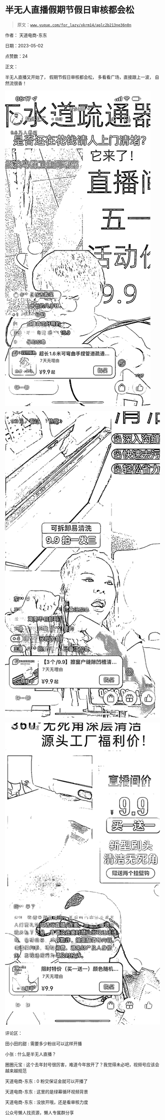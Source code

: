 # 半无人直播假期节假日审核都会松

> 原文：[`www.yuque.com/for_lazy/xkrm14/aplc2b213ne36n0n`](https://www.yuque.com/for_lazy/xkrm14/aplc2b213ne36n0n)



作者： 天道电商-东东



日期：2023-05-02



点赞数：24

<ne-hole id="u229ce931" data-lake-id="u229ce931">

正文：



半无人直播又开始了， 假期节假日审核都会松， 多看看广场，直接跟上一波， 自然流很香！



![](img/604621b5be24c04973c790721eb5ef71.png)



![](img/8b8626bcb086ac83a303943bbe1b7eaf.png)



![](img/21691fcb4712fa1db88d9b0a70fb5bf6.png)

<ne-hole id="udc2d9e3a" data-lake-id="udc2d9e3a">

评论区：



田小田的甜 : 需要多少粉丝可以这样开播



小张 : 什么是半无人直播？



圈圈元宝 : 这个去年封号很厉害，难道今年放开了？我觉得未必吧，视频号应该会越来越规范



天道电商-东东 : 0 粉交保证金就可以开播了



天道电商-东东 : 这里的是绿幕循环视频背景



天道电商-东东 : 没放开哦，还是看审核力度

<ne-hole id="ud201859f" data-lake-id="ud201859f">

公众号懒人找资源，懒人专属群分享

</ne-hole></ne-hole></ne-hole>